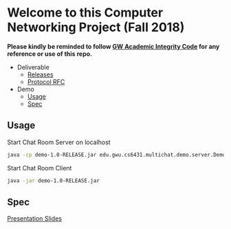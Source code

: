 # Welcome to this Computer Networking Project (Fall 2018)

__Please kindly be reminded to follow [GW Academic Integrity Code](https://studentconduct.gwu.edu/code-academic-integrity) for any reference or use of this repo.__

- Deliverable
  * [Releases](https://github.com/1988warren/multi-chat/releases)
  * [Protocol RFC](https://github.com/1988warren/multi-chat/blob/master/rfc.txt)
- Demo
  * [Usage](#usage)
  * [Spec](#spec)
  
## Usage

Start Chat Room Server on localhost
```sh
java -cp demo-1.0-RELEASE.jar edu.gwu.cs6431.multichat.demo.server.DemoServer
```

Start Chat Room Client
```sh
java -jar demo-1.0-RELEASE.jar
```

## Spec

[Presentation Slides](https://docs.google.com/presentation/d/e/2PACX-1vTjtVsFY7YeCoiKiVj9k3T15V7TWpy_qFmHckHJSmGLAJyhZxDrWPs6eKQEQgVmvoxUP8KYXdM4xBNe/pub?start=false&loop=false&delayms=3000)
